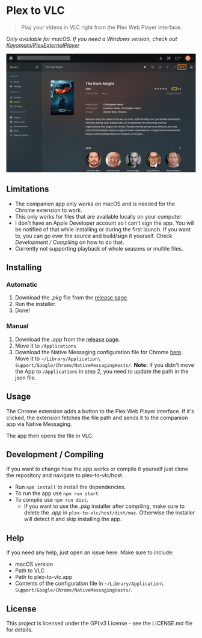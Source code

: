 # Plex to VLC
> Play your videos in VLC right from the Plex Web Player interface.

*Only available for macOS. If you need a Windows version, check out [Kayomani/PlexExternalPlayer](https://github.com/Kayomani/PlexExternalPlayer)*

![](chrome-extension/_material/screenshot.jpg)

## Limitations

* The companion app only works on macOS and is needed for the Chrome extension to work.
* This only works for files that are available locally on your computer.
* I don't have an Apple Developer account so I can't sign the app. You will be notified of that while installing or during the first launch. If you want to, you can go over the source and build/sign it yourself. Check *Development / Compiling* on how to do that.
* Currently not supporting playback of whole seasons or multile files.

## Installing

### Automatic

1. Download the *.pkg* file from the [release page](https://github.com/soerenkampschroer/plex-to-vlc/releases/latest).
2. Run the installer.
3. Done!

### Manual

1. Download the *.app* from the [release page](https://github.com/soerenkampschroer/plex-to-vlc/releases/latest).
2. Move it to `/Applications`
3. Download the Native Messaging configuration file for Chrome [here](chrome-extension/com.soerenkampschroer.plextovlc.json).
    Move it to `~/Library/Application\ Support/Google/Chrome/NativeMessagingHosts/`.
  **Note:** If you didn't move the App to `/Applications` in step 2, you need to update the path in the json file.

## Usage

The Chrome extension adds a button to the Plex Web Player interface. If it's clicked, the extension fetches the file path and sends it to the companion app via Native Messaging.

The app then opens the file in VLC.

## Development / Compiling

If you want to change how the app works or compile it yourself just clone the repository and navigate to plex-to-vlc/host.

* Run `npm install` to install the dependencies.
* To run the app use `npm run start`.
* To compile use `npm run dist`.
  * If you want to use the *.pkg* installer after compiling, make sure to delete the *.app* in `plex-to-vlc/host/dist/mac`. Otherwise the installer will detect it and skip installing the app.

## Help

If you need any help, just open an issue here. Make sure to include:
* macOS version
* Path to VLC
* Path to plex-to-vlc.app
* Contents of the configuration file in `~/Library/Application\ Support/Google/Chrome/NativeMessagingHosts/`.

## License

This project is licensed under the GPLv3 License - see the LICENSE.md file for details.
